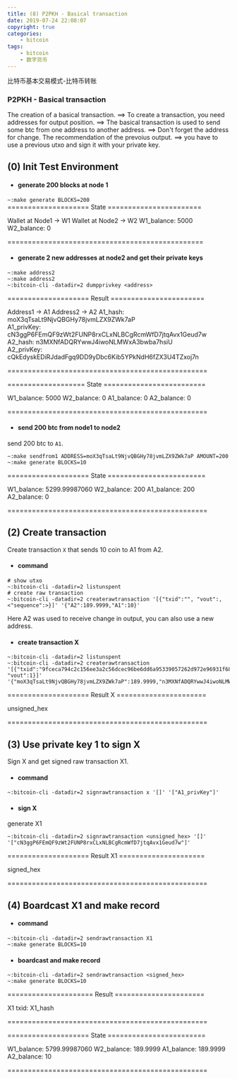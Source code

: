 ```yaml
---
title: (8) P2PKH - Basical transaction
date: 2019-07-24 22:08:07
copyright: true
categories:
    - bitcoin
tags:
    - bitcoin
    - 数字货币
---
```

比特币基本交易模式-比特币转账

<!-- more -->

### **P2PKH - Basical transaction**

The creation of a basical transaction. 
==> To create a transaction, you need addresses for output position. 
==> The basical transaction is used to send some btc from one address to another address. 
==> Don't forget the address for change.
The recommendation of the prevoius output. 
==> you have to use a previous utxo and sign it with your private key.



## (0) Init Test Environment

+ #### generate 200 blocks at node 1

`~:make generate BLOCKS=200`        
==================== State =======================

Wallet at Node1 -> W1 
Wallet at Node2 -> W2 
W1_balance: 5000 
W2_balance: 0 

================================================

+ #### generate 2 new addresses at node2 and get their private keys

```
~:make address2
~:make address2
~:bitcoin-cli -datadir=2 dumpprivkey <address>
```

==================== Result =======================

Address1 -> A1 
Address2 -> A2 
A1_hash: moX3qTsaLt9NjvQBGHy78jvmLZX9ZWk7aP  
A1_privKey: cN3ggP6FEmQF9zWt2FUNP8rxCLxNLBCgRcmWfD7jtqAvx1Geud7w 
A2_hash: n3MXNfADQRYwwJ4iwoNLMWxA3bwba7hsiU  
A2_privKey: cQkEdyskEDiRJdadFgq9DD9yDbc6Kib5YPkNdH6fZX3U4TZxoj7n 

=================================================

=================== State =========================

W1_balance: 5000 
W2_balance: 0 
A1_balance:  0 
A2_balance:  0 

=================================================

+ #### send 200 btc from node1 to node2

send 200 btc to `A1`. 
```
~:make sendfrom1 ADDRESS=moX3qTsaLt9NjvQBGHy78jvmLZX9ZWk7aP AMOUNT=200
~:make generate BLOCKS=10
```

==================== State ========================

W1_balance: 5299.99987060 
W2_balance: 200 
A1_balance: 200 
A2_balance: 0 

=================================================



## (2) Create transaction

Create transaction `X` that sends 10 coin to A1 from A2. 

+ #### command
```
# show utxo
~:bitcoin-cli -datadir=2 listunspent
# create raw transaction
~:bitcoin-cli -datadir=2 createrawtransaction '[{"txid":"", "vout":, <"sequence":>}]' '{"A2":189.9999,"A1":10}'
```
Here A2 was used to receive change in output, you can also use a new address. 

+ #### create transaction X

```
~:bitcoin-cli -datadir=2 listunspent
~:bitcoin-cli -datadir=2 createrawtransaction '[{"txid":"9fceca794c2c156ee3a2c56dcec96be6dd6a95339057262d972e96931f687b2e", "vout":1}]' '{"moX3qTsaLt9NjvQBGHy78jvmLZX9ZWk7aP":189.9999,"n3MXNfADQRYwwJ4iwoNLMWxA3bwba7hsiU":10}'
```
==================== Result X ======================

unsigned_hex 

=================================================



## (3) Use private key 1 to sign X
Sign X and get signed raw transaction X1. 
+ #### command
```
~:bitcoin-cli -datadir=2 signrawtransaction x '[]' '["A1_privKey"]'
```
+ #### sign X

generate X1 

```
~:bitcoin-cli -datadir=2 signrawtransaction <unsigned_hex> '[]' '["cN3ggP6FEmQF9zWt2FUNP8rxCLxNLBCgRcmWfD7jtqAvx1Geud7w"]'
```
==================== Result X1 =====================

signed_hex

=================================================



## (4) Boardcast X1 and make record

+ #### command
```
~:bitcoin-cli -datadir=2 sendrawtransaction X1 
~:make generate BLOCKS=10
```

+ #### boardcast and make record
```
~:bitcoin-cli -datadir=2 sendrawtransaction <signed_hex>
~:make generate BLOCKS=10
```

===================== Result ======================

X1 txid: X1_hash 

=================================================

==================== State ========================

W1_balance: 5799.99987060 
W2_balance: 189.9999 
A1_balance: 189.9999 
A2_balance: 10 

=================================================

